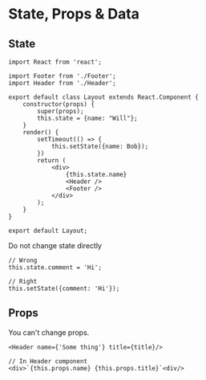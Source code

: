 # State, Props & Data

## State

```
import React from 'react';

import Footer from './Footer';
import Header from './Header';

export default class Layout extends React.Component {
    constructor(props) {
        super(props);
        this.state = {name: "Will"};
    }
    render() { 
        setTimeout(() => {
            this.setState({name: Bob});
        })
        return (
            <div>
                {this.state.name}
                <Header />
                <Footer />
            </div>
        );
    }
}
 
export default Layout;
```

Do not change state directly

```
// Wrong
this.state.comment = 'Hi';

// Right
this.setState({comment: 'Hi'});

```

## Props

You can't change props.

```
<Header name={'Some thing'} title={title}/>

// In Header component
<div>`{this.props.name} {this.props.title}`<div/>
```



